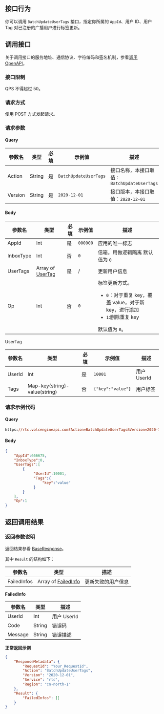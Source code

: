 ## 接口行为

你可以调用 `BatchUpdateUserTags` 接口，指定你所属的 `AppId`、用户 ID、用户 Tag 对已注册的广播用户进行标签更新。

## 调用接口

关于调用接口的服务地址、通信协议、字符编码和签名机制，参看[调用 OpenAPI](412251)。

### 接口限制

QPS 不得超过 50。

### 请求方式

使用 POST 方式发起请求。

### 请求参数

#### Query

| 参数名 | 类型 | 必填 | 示例值 | 描述 |
| --- | --- | --- | --- | --- |
| Action | String | 是 | `BatchUpdateUserTags` | 接口名称，本接口取值：`BatchUpdateUserTags` |
| Version | String | 是 | `2020-12-01` | 接口版本，本接口取值：`2020-12-01` |


#### Body

| 参数名 | 类型 | 必填 | 示例值 | 描述 |
| --- | --- | --- | --- | --- |
| AppId | Int | 是 | `000000` | 应用的唯一标志 |
| InboxType | Int | 否 | `0` | 信箱，用做逻辑隔离 默认值为 `0` |
| UserTags | Array of [UserTag](#usertag) |是|/|更新用户信息 |
| Op	| Int |	否 | `0`	| 标签更新方式。<ul><li>`0`：对于重复 key，覆盖 value，对于新 key，进行添加</li><li>`1`:删除重复 key</li></ul>默认值为 `0`。|


<span id="usertag"></span>UserTag 


| 参数名 | 类型 | 必填 | 示例值 | 描述 |
| --- | --- | --- | --- | --- |
| UserId | Int | 是 | `10001` | 用户 UserId |
| Tags | Map-key(string)-value(string) | 否 | `{"key":"value"}` | 用户标签 |



### 请求示例代码

#### Query

```postscript
https://rtc.volcengineapi.com?Action=BatchUpdateUserTags&Version=2020-12-01
```

#### Body

```json
{
    "AppId":666675,
    "InboxType":0,
    "UserTags":[
        {
             "UserId":10001,
             "Tags":{
                 "key":"value"
             }
        }
    ],
    "Op":1
}
```


## 返回调用结果

### 返回参数说明

返回结果参看 [BaseResponse](192711.md#baseresponse)。

其中 `Result` 的结构如下：

| 参数名 | 类型 | 描述 |
| --- | --- | --- |
| FailedInfos | Array of [FailedInfo](#failedinfo) | 更新失败的用户信息 |


<span id="failedinfo"></span>**FailedInfo**
	
| 参数名 | 类型 | 描述 |
| --- | --- | --- |
| UserId | Int | 用户 UserId |
| Code | String | 错误码 |
| Message | String | 错误描述 |


**正常返回示例**

```json
{
    "ResponseMetadata": {
        "RequestId": "Your_RequestId",
        "Action": "BatchUpdateUserTags",
        "Version": "2020-12-01",
        "Service": "rtc",
        "Region": "cn-north-1"
    },
    "Result": {
        "FailedInfos": []
    }
}
```